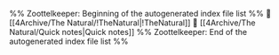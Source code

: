 %% Zoottelkeeper: Beginning of the autogenerated index file list  %%
📄 [[4Archive/The Natural/!TheNatural|!TheNatural]]
📄 [[4Archive/The Natural/Quick notes|Quick notes]]
%% Zoottelkeeper: End of the autogenerated index file list  %%
